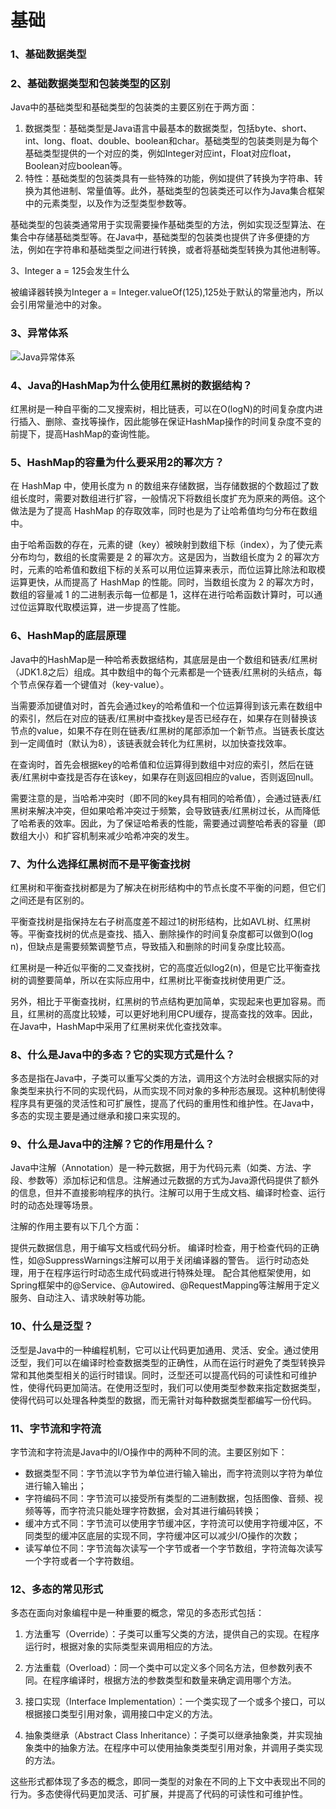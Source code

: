 # 基础

### 1、基础数据类型

### 2、基础数据类型和包装类型的区别

Java中的基础类型和基础类型的包装类的主要区别在于两方面：

1. 数据类型：基础类型是Java语言中最基本的数据类型，包括byte、short、int、long、float、double、boolean和char。基础类型的包装类则是为每个基础类型提供的一个对应的类，例如Integer对应int，Float对应float，Boolean对应boolean等。
2. 特性：基础类型的包装类具有一些特殊的功能，例如提供了转换为字符串、转换为其他进制、常量值等。此外，基础类型的包装类还可以作为Java集合框架中的元素类型，以及作为泛型类型参数等。

基础类型的包装类通常用于实现需要操作基础类型的方法，例如实现泛型算法、在集合中存储基础类型等。在Java中，基础类型的包装类也提供了许多便捷的方法，例如在字符串和基础类型之间进行转换，或者将基础类型转换为其他进制等。

3、Integer a = 125会发生什么

被编译器转换为Integer a = Integer.valueOf(125),125处于默认的常量池内，所以会引用常量池中的对象。

### 3、异常体系

![Java异常体系](https://pdai.tech/images/java/java-basic-exception-1.png)



### 4、Java的HashMap为什么使用红黑树的数据结构？

红黑树是一种自平衡的二叉搜索树，相比链表，可以在O(logN)的时间复杂度内进行插入、删除、查找等操作，因此能够在保证HashMap操作的时间复杂度不变的前提下，提高HashMap的查询性能。

### 5、HashMap的容量为什么要采用2的幂次方？

在 HashMap 中，使用长度为 n 的数组来存储数据，当存储数据的个数超过了数组长度时，需要对数组进行扩容，一般情况下将数组长度扩充为原来的两倍。这个做法是为了提高 HashMap 的存取效率，同时也是为了让哈希值均匀分布在数组中。

由于哈希函数的存在，元素的键（key）被映射到数组下标（index），为了使元素分布均匀，数组的长度需要是 2 的幂次方。这是因为，当数组长度为 2 的幂次方时，元素的哈希值和数组下标的关系可以用位运算来表示，而位运算比除法和取模运算更快，从而提高了 HashMap 的性能。同时，当数组长度为 2 的幂次方时，数组的容量减 1 的二进制表示每一位都是 1，这样在进行哈希函数计算时，可以通过位运算取代取模运算，进一步提高了性能。

### 6、HashMap的底层原理

Java中的HashMap是一种哈希表数据结构，其底层是由一个数组和链表/红黑树（JDK1.8之后）组成。其中数组中的每个元素都是一个链表/红黑树的头结点，每个节点保存着一个键值对（key-value）。

当需要添加键值对时，首先会通过key的哈希值和一个位运算得到该元素在数组中的索引，然后在对应的链表/红黑树中查找key是否已经存在，如果存在则替换该节点的value，如果不存在则在链表/红黑树的尾部添加一个新节点。当链表长度达到一定阈值时（默认为8），该链表就会转化为红黑树，以加快查找效率。

在查询时，首先会根据key的哈希值和位运算得到数组中对应的索引，然后在链表/红黑树中查找是否存在该key，如果存在则返回相应的value，否则返回null。

需要注意的是，当哈希冲突时（即不同的key具有相同的哈希值），会通过链表/红黑树来解决冲突，但如果哈希冲突过于频繁，会导致链表/红黑树过长，从而降低了哈希表的效率。因此，为了保证哈希表的性能，需要通过调整哈希表的容量（即数组大小）和扩容机制来减少哈希冲突的发生。

### 7、为什么选择红黑树而不是平衡查找树

红黑树和平衡查找树都是为了解决在树形结构中的节点长度不平衡的问题，但它们之间还是有区别的。

平衡查找树是指保持左右子树高度差不超过1的树形结构，比如AVL树、红黑树等。平衡查找树的优点是查找、插入、删除操作的时间复杂度都可以做到O(log n)，但缺点是需要频繁调整节点，导致插入和删除的时间复杂度比较高。

红黑树是一种近似平衡的二叉查找树，它的高度近似log2(n)，但是它比平衡查找树的调整要简单，所以在实际应用中，红黑树比平衡查找树使用更广泛。

另外，相比于平衡查找树，红黑树的节点结构更加简单，实现起来也更加容易。而且，红黑树的高度比较矮，可以更好地利用CPU缓存，提高查找的效率。因此，在Java中，HashMap中采用了红黑树来优化查找效率。

### 8、什么是Java中的多态？它的实现方式是什么？

多态是指在Java中，子类可以重写父类的方法，调用这个方法时会根据实际的对象类型来执行不同的实现代码，从而实现不同对象的多种形态展现。这种机制使得程序具有更强的灵活性和可扩展性，提高了代码的重用性和维护性。在Java中，多态的实现主要是通过继承和接口来实现的。

### 9、什么是Java中的注解？它的作用是什么？

Java中注解（Annotation）是一种元数据，用于为代码元素（如类、方法、字段、参数等）添加标记和信息。注解通过元数据的方式为Java源代码提供了额外的信息，但并不直接影响程序的执行。注解可以用于生成文档、编译时检查、运行时的动态处理等场景。

注解的作用主要有以下几个方面：

提供元数据信息，用于编写文档或代码分析。
编译时检查，用于检查代码的正确性，如@SuppressWarnings注解可以用于关闭编译器的警告。
运行时动态处理，用于在程序运行时动态生成代码或进行特殊处理。
配合其他框架使用，如Spring框架中的@Service、@Autowired、@RequestMapping等注解用于定义服务、自动注入、请求映射等功能。

### 10、什么是泛型？

泛型是Java中的一种编程机制，它可以让代码更加通用、灵活、安全。通过使用泛型，我们可以在编译时检查数据类型的正确性，从而在运行时避免了类型转换异常和其他类型相关的运行时错误。同时，泛型还可以提高代码的可读性和可维护性，使得代码更加简洁。在使用泛型时，我们可以使用类型参数来指定数据类型，使得代码可以处理各种类型的数据，而无需针对每种数据类型都编写一份代码。

### 11、字节流和字符流

字节流和字符流是Java中的I/O操作中的两种不同的流。主要区别如下：

- 数据类型不同：字节流以字节为单位进行输入输出，而字符流则以字符为单位进行输入输出；
- 字符编码不同：字节流可以接受所有类型的二进制数据，包括图像、音频、视频等等，而字符流只能处理字符数据，会对其进行编码转换；
- 缓冲方式不同：字节流可以使用字节缓冲区，字符流可以使用字符缓冲区，不同类型的缓冲区底层的实现不同，字符缓冲区可以减少I/O操作的次数；
- 读写单位不同：字节流每次读写一个字节或者一个字节数组，字符流每次读写一个字符或者一个字符数组。

### 12、多态的常见形式

多态在面向对象编程中是一种重要的概念，常见的多态形式包括：

1. 方法重写（Override）：子类可以重写父类的方法，提供自己的实现。在程序运行时，根据对象的实际类型来调用相应的方法。

2. 方法重载（Overload）：同一个类中可以定义多个同名方法，但参数列表不同。在程序编译时，根据方法的参数类型和数量来确定调用哪个方法。

3. 接口实现（Interface Implementation）：一个类实现了一个或多个接口，可以根据接口类型引用对象，调用接口中定义的方法。

4. 抽象类继承（Abstract Class Inheritance）：子类可以继承抽象类，并实现抽象类中的抽象方法。在程序中可以使用抽象类类型引用对象，并调用子类实现的方法。

这些形式都体现了多态的概念，即同一类型的对象在不同的上下文中表现出不同的行为。多态使得代码更加灵活、可扩展，并提高了代码的可读性和可维护性。